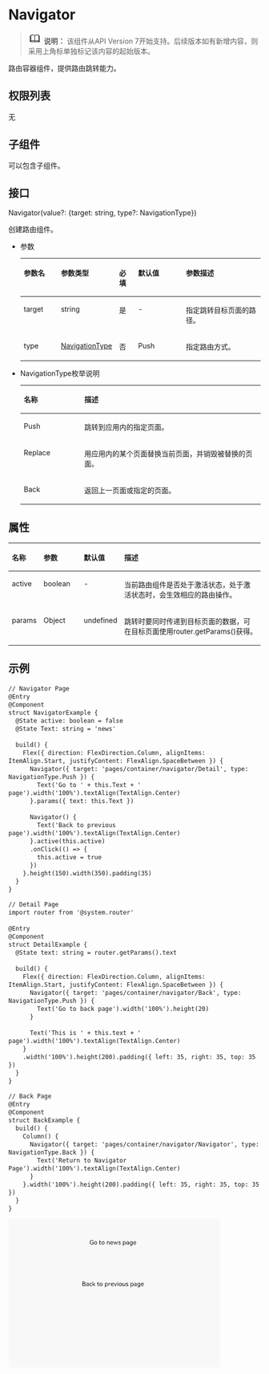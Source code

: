 # Navigator<a name="ZH-CN_TOPIC_0000001192915106"></a>

>![](../../public_sys-resources/icon-note.gif) **说明：** 
>该组件从API Version 7开始支持。后续版本如有新增内容，则采用上角标单独标记该内容的起始版本。

路由容器组件，提供路由跳转能力。

## 权限列表<a name="section1933872716571"></a>

无

## 子组件<a name="section1146935319579"></a>

可以包含子组件。

## 接口<a name="section5861121019581"></a>

Navigator\(value?: \{target: string, type?: NavigationType\}\)

创建路由组件。

-   参数

    <table><thead align="left"><tr><th class="cellrowborder" valign="top" width="16.11%" id="mcps1.1.6.1.1"><p>参数名</p>
    </th>
    <th class="cellrowborder" valign="top" width="18%" id="mcps1.1.6.1.2"><p>参数类型</p>
    </th>
    <th class="cellrowborder" valign="top" width="8.25%" id="mcps1.1.6.1.3"><p>必填</p>
    </th>
    <th class="cellrowborder" valign="top" width="21.42%" id="mcps1.1.6.1.4"><p>默认值</p>
    </th>
    <th class="cellrowborder" valign="top" width="36.22%" id="mcps1.1.6.1.5"><p>参数描述</p>
    </th>
    </tr>
    </thead>
    <tbody><tr><td class="cellrowborder" valign="top" width="16.11%" headers="mcps1.1.6.1.1 "><p>target</p>
    </td>
    <td class="cellrowborder" valign="top" width="18%" headers="mcps1.1.6.1.2 "><p>string</p>
    </td>
    <td class="cellrowborder" valign="top" width="8.25%" headers="mcps1.1.6.1.3 "><p>是</p>
    </td>
    <td class="cellrowborder" valign="top" width="21.42%" headers="mcps1.1.6.1.4 "><p>-</p>
    </td>
    <td class="cellrowborder" valign="top" width="36.22%" headers="mcps1.1.6.1.5 "><p>指定跳转目标页面的路径。</p>
    </td>
    </tr>
    <tr><td class="cellrowborder" valign="top" width="16.11%" headers="mcps1.1.6.1.1 "><p>type</p>
    </td>
    <td class="cellrowborder" valign="top" width="18%" headers="mcps1.1.6.1.2 "><p><a href="#table3452114216394">NavigationType</a></p>
    </td>
    <td class="cellrowborder" valign="top" width="8.25%" headers="mcps1.1.6.1.3 "><p>否</p>
    </td>
    <td class="cellrowborder" valign="top" width="21.42%" headers="mcps1.1.6.1.4 "><p>Push</p>
    </td>
    <td class="cellrowborder" valign="top" width="36.22%" headers="mcps1.1.6.1.5 "><p>指定路由方式。</p>
    </td>
    </tr>
    </tbody>
    </table>

-   NavigationType枚举说明

    <a name="table3452114216394"></a>
    <table><thead align="left"><tr><th class="cellrowborder" valign="top" width="25.2%" id="mcps1.1.3.1.1"><p>名称</p>
    </th>
    <th class="cellrowborder" valign="top" width="74.8%" id="mcps1.1.3.1.2"><p>描述</p>
    </th>
    </tr>
    </thead>
    <tbody><tr><td class="cellrowborder" valign="top" width="25.2%" headers="mcps1.1.3.1.1 "><p>Push</p>
    </td>
    <td class="cellrowborder" valign="top" width="74.8%" headers="mcps1.1.3.1.2 "><p>跳转到应用内的指定页面。</p>
    </td>
    </tr>
    <tr><td class="cellrowborder" valign="top" width="25.2%" headers="mcps1.1.3.1.1 "><p>Replace</p>
    </td>
    <td class="cellrowborder" valign="top" width="74.8%" headers="mcps1.1.3.1.2 "><p>用应用内的某个页面替换当前页面，并销毁被替换的页面。</p>
    </td>
    </tr>
    <tr><td class="cellrowborder" valign="top" width="25.2%" headers="mcps1.1.3.1.1 "><p>Back</p>
    </td>
    <td class="cellrowborder" valign="top" width="74.8%" headers="mcps1.1.3.1.2 "><p>返回上一页面或指定的页面。</p>
    </td>
    </tr>
    </tbody>
    </table>


## 属性<a name="section187781816826"></a>

<table><thead align="left"><tr><th class="cellrowborder" valign="top" width="11.871187118711871%" id="mcps1.1.5.1.1"><p>名称</p>
</th>
<th class="cellrowborder" valign="top" width="16.291629162916294%" id="mcps1.1.5.1.2"><p>参数</p>
</th>
<th class="cellrowborder" valign="top" width="12.73127312731273%" id="mcps1.1.5.1.3"><p>默认值</p>
</th>
<th class="cellrowborder" valign="top" width="59.10591059105911%" id="mcps1.1.5.1.4"><p>描述</p>
</th>
</tr>
</thead>
<tbody><tr><td class="cellrowborder" valign="top" width="11.871187118711871%" headers="mcps1.1.5.1.1 "><p>active</p>
</td>
<td class="cellrowborder" valign="top" width="16.291629162916294%" headers="mcps1.1.5.1.2 "><p>boolean</p>
</td>
<td class="cellrowborder" valign="top" width="12.73127312731273%" headers="mcps1.1.5.1.3 "><p>-</p>
</td>
<td class="cellrowborder" valign="top" width="59.10591059105911%" headers="mcps1.1.5.1.4 "><p>当前路由组件是否处于激活状态，处于激活状态时，会生效相应的路由操作。</p>
</td>
</tr>
<tr><td class="cellrowborder" valign="top" width="11.871187118711871%" headers="mcps1.1.5.1.1 "><p>params</p>
</td>
<td class="cellrowborder" valign="top" width="16.291629162916294%" headers="mcps1.1.5.1.2 "><p>Object</p>
</td>
<td class="cellrowborder" valign="top" width="12.73127312731273%" headers="mcps1.1.5.1.3 "><p>undefined</p>
</td>
<td class="cellrowborder" valign="top" width="59.10591059105911%" headers="mcps1.1.5.1.4 "><p>跳转时要同时传递到目标页面的数据，可在目标页面使用router.getParams()获得。</p>
</td>
</tr>
</tbody>
</table>

## 示例<a name="section186436131831"></a>

```
// Navigator Page
@Entry
@Component
struct NavigatorExample {
  @State active: boolean = false
  @State Text: string = 'news'

  build() {
    Flex({ direction: FlexDirection.Column, alignItems: ItemAlign.Start, justifyContent: FlexAlign.SpaceBetween }) {
      Navigator({ target: 'pages/container/navigator/Detail', type: NavigationType.Push }) {
        Text('Go to ' + this.Text + ' page').width('100%').textAlign(TextAlign.Center)
      }.params({ text: this.Text })

      Navigator() {
        Text('Back to previous page').width('100%').textAlign(TextAlign.Center)
      }.active(this.active)
      .onClick(() => {
        this.active = true
      })
    }.height(150).width(350).padding(35)
  }
}
```

```
// Detail Page
import router from '@system.router'

@Entry
@Component
struct DetailExample {
  @State text: string = router.getParams().text

  build() {
    Flex({ direction: FlexDirection.Column, alignItems: ItemAlign.Start, justifyContent: FlexAlign.SpaceBetween }) {
      Navigator({ target: 'pages/container/navigator/Back', type: NavigationType.Push }) {
        Text('Go to back page').width('100%').height(20)
      }

      Text('This is ' + this.text + ' page').width('100%').textAlign(TextAlign.Center)
    }
    .width('100%').height(200).padding({ left: 35, right: 35, top: 35 })
  }
}

```

```
// Back Page
@Entry
@Component
struct BackExample {
  build() {
    Column() {
      Navigator({ target: 'pages/container/navigator/Navigator', type: NavigationType.Back }) {
        Text('Return to Navigator Page').width('100%').textAlign(TextAlign.Center)
      }
    }.width('100%').height(200).padding({ left: 35, right: 35, top: 35 })
  }
}
```

![](figures/Navigator.gif)

